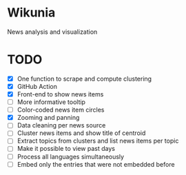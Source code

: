 # Wikunia

News analysis and visualization

# TODO

- [x] One function to scrape and compute clustering
- [x] GitHub Action
- [x] Front-end to show news items
- [ ] More informative tooltip
- [ ] Color-coded news item circles
- [x] Zooming and panning
- [ ] Data cleaning per news source
- [ ] Cluster news items and show title of centroid
- [ ] Extract topics from clusters and list news items per topic
- [ ] Make it possible to view past days
- [ ] Process all languages simultaneously
- [ ] Embed only the entries that were not embedded before